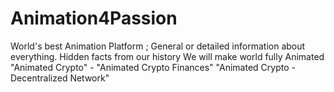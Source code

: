 # Animation4Passion
World's best Animation Platform ; General  or detailed information  about everything.
Hidden facts from  our history
We will make world fully Animated
"Animated Crypto" - "Animated Crypto  Finances"
"Animated Crypto - Decentralized Network"
